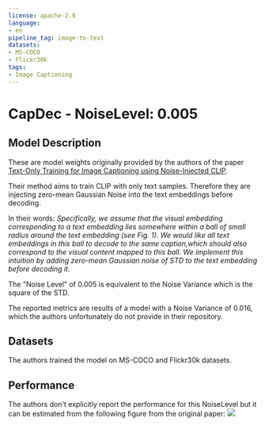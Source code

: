 ```yaml
---
license: apache-2.0
language:
- en
pipeline_tag: image-to-text
datasets:
- MS-COCO
- Flickr30k
tags:
- Image Captioning
---
```


# CapDec - NoiseLevel: 0.005

## Model Description

These are model weights originally provided by the authors of the paper [Text-Only Training for Image Captioning using Noise-Injected CLIP](https://arxiv.org/pdf/2211.00575.pdf).

Their method aims to train CLIP with only text samples. Therefore they are injecting zero-mean Gaussian Noise into the text embeddings before decoding.

In their words:
*Specifically, we assume that the visual embedding corresponding to a text embedding 
lies somewhere within a ball of small radius around the text embedding (see Fig. 1). 
We would like all text embeddings in this ball to decode to the same caption,which should 
also correspond to the visual content mapped to this ball. We implement this intuition by 
adding zero-mean Gaussian noise of STD to the text embedding before decoding it.*

The "Noise Level" of 0.005 is equivalent to the Noise Variance which is the square of the STD.

The reported metrics are results of a model with a Noise Variance of 0.016, which the authors unfortunately do not provide in their repository. 

## Datasets
The authors trained the model on MS-COCO and Flickr30k datasets.

## Performance
The authors don't explicitly report the performance for this NoiseLevel but it can be estimated from the following figure from the original paper:
![](capdec_performance.png)